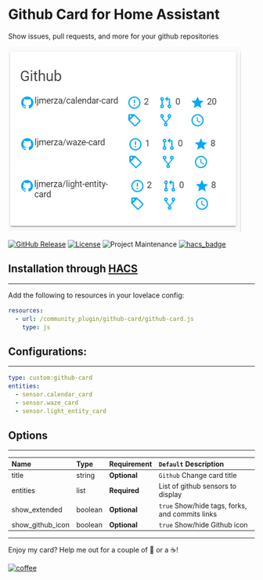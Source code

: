 # Github Card for Home Assistant
Show issues, pull requests, and more for your github repositories

<img src='https://raw.githubusercontent.com/ljmerza/github-card/master/card.png' />

[![GitHub Release][releases-shield]][releases]
[![License][license-shield]](LICENSE.md)
![Project Maintenance][maintenance-shield]
[![hacs_badge](https://img.shields.io/badge/HACS-Default-orange.svg?style=for-the-badge)](https://github.com/custom-components/hacs)

## Installation through [HACS](https://github.com/custom-components/hacs)
---
Add the following to resources in your lovelace config:

```yaml
resources:
  - url: /community_plugin/github-card/github-card.js
    type: js
```

## Configurations:
---
```yaml
type: custom:github-card
entities:
  - sensor.calendar_card
  - sensor.waze_card
  - sensor.light_entity_card
```

## Options
---
| Name | Type | Requirement | `Default` Description
| :---- | :---- | :------- | :----------- |
| title | string | **Optional** | `Github` Change card title
| entities | list | **Required** | List of github sensors to display
| show_extended | boolean | **Optional** | `true` Show/hide tags, forks, and commits links
| show_github_icon | boolean | **Optional** | `true` Show/hide Github icon

---

Enjoy my card? Help me out for a couple of :beers: or a :coffee:!

[![coffee](https://www.buymeacoffee.com/assets/img/custom_images/black_img.png)](https://www.buymeacoffee.com/JMISm06AD)


[commits-shield]: https://img.shields.io/github/commit-activity/y/ljmerza/github-card.svg?style=for-the-badge
[commits]: https://github.com/ljmerza/github-card/commits/master
[license-shield]: https://img.shields.io/github/license/ljmerza/github-card.svg?style=for-the-badge
[maintenance-shield]: https://img.shields.io/badge/maintainer-Leonardo%20Merza%20%40ljmerza-blue.svg?style=for-the-badge
[releases-shield]: https://img.shields.io/github/release/ljmerza/github-card.svg?style=for-the-badge
[releases]: https://github.com/ljmerza/github-card/releases
